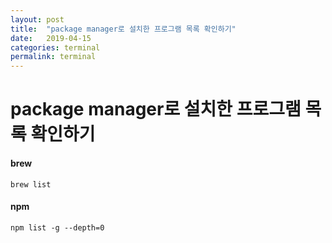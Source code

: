 ```yaml
---
layout: post
title:  "package manager로 설치한 프로그램 목록 확인하기"
date:   2019-04-15
categories: terminal
permalink: terminal
---
```


# package manager로 설치한 프로그램 목록 확인하기

#### brew
```
brew list
```

#### npm
```
npm list -g --depth=0
```
